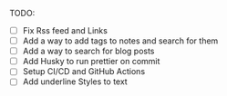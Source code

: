TODO:

- [ ] Fix Rss feed and Links
- [ ] Add a way to add tags to notes and search for them
- [ ] Add a way to search for blog posts
- [ ] Add Husky to run prettier on commit
- [ ] Setup CI/CD and GitHub Actions
- [ ] Add underline Styles to text
